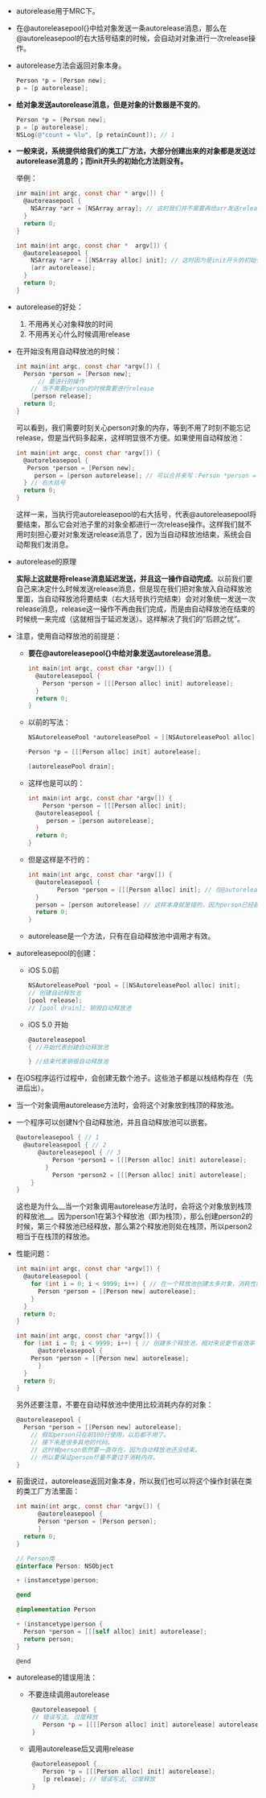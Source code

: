 - autorelease用于MRC下。
  
- 在@autoreleasepool{}中给对象发送一条autorelease消息，那么在@autoreleasepool的右大括号结束的时候，会自动对对象进行一次release操作。
  
- autorelease方法会返回对象本身。
  
  ``` objective-c
  Person *p = [Person new];
  p = [p autorelease];
  ```
  
- __给对象发送autorelease消息，但是对象的计数器是不变的__。
  
  ``` objective-c
  Person *p = [Person new];
  p = [p autorelease];
  NSLog(@"count = %lu", [p retainCount]); // 1
  ```
  
- __一般来说，系统提供给我们的类工厂方法，大部分创建出来的对象都是发送过autorelease消息的；而init开头的初始化方法则没有。__
  
  举例：
  
  ``` objective-c
  inr main(int argc, const char * argv[]) {
    @autoreasepool {
      NSArray *arr = [NSArray array]; // 这时我们并不需要再给arr发送release/autorelease消息，因为NSArray在实现array这个类工厂方法的时候，已经发送过autorelease消息了，所以当释放池被释放的时候，会给这个对象发送release消息，那么这个对象就会被成功释放。
    }
    return 0;
  }
  
  int main(int argc, const char *  argv[]) {
    @autoreleasepool {
      NSArray *arr = [[NSArray alloc] init]; // 这时因为是init开头的初始化方法，返回的是一个self，并且生成的方式固定，而不像类工厂方法那样相对更自由，所以是没有发送autorelease消息的，所以需要我们自己来release/autorelease。
      [arr autorelease];
    }
    return 0;
  }
  ```
  
- autorelease的好处：
  
  1. 不用再关心对象释放的时间
  2. 不用再关心什么时候调用release
  
- 在开始没有用自动释放池的时候：
  
  ``` objective-c
  int main(int argc, const char *argv[]) {
  	Person *person = [Person new];
     	// 要进行的操作
      // 当不需要person的时候需要进行release
      [person release];
  	return 0;
  }
  ```
  
  可以看到，我们需要时刻关心person对象的内存，等到不用了时刻不能忘记release，但是当代码多起来，这样明显很不方便。如果使用自动释放池：
  
  ``` objective-c
  int main(int argc, const char *argv[]) {
    @autoreleasepool {
  	 Person *person = [Person new];
       person = [person autorelease]; // 可以合并来写：Person *person = [[Person new] autorelease];
    } // 右大括号
    return 0; 
  }
  ```
  
  这样一来，当执行完autoreleasepool的右大括号，代表@autoreleasepool将要结束，那么它会对池子里的对象全都进行一次release操作。这样我们就不用时刻担心要对对象发送release消息了，因为当自动释放池结束，系统会自动帮我们发消息。
  
- autorelease的原理
  
  __实际上这就是将release消息延迟发送，并且这一操作自动完成__。以前我们要自己来决定什么时候发送release消息，但是现在我们把对象放入自动释放池里面，当自动释放池将要结束（右大括号执行完结束）会对对象统一发送一次release消息，release这一操作不再由我们完成，而是由自动释放池在结束的时候统一来完成（这就相当于延迟发送）。这样解决了我们的”后顾之忧”。
  
- 注意，使用自动释放池的前提是：
  
  - __要在@autoreleasepool{}中给对象发送autorelease消息__。
    
    ``` objective-c
    int main(int argc, const char *argv[]) {
      @autoreleasepool {
        Person *person = [[[Person alloc] init] autorelease];
      } 
      return 0;
    }
    ```
    
  - 以前的写法：
    
    ``` objective-c
    NSAutoreleasePool *autoreleasePool = [[NSAutoreleasePool alloc] init];
    
    Person *p = [[[Person alloc] init] autorelease];
    
    [autoreleasePool drain];
    ```
    
  - 这样也是可以的：
    
    ``` objective-c
    int main(int argc, const char *argv[]) {
    	Person *person = [[[Person alloc] init];
      @autoreleasepool {
         person = [person autorelease];
      } 
      return 0;
    }
    ```
    
  - 但是这样是不行的：
    
    ``` objective-c
    int main(int argc, const char *argv[]) {
      @autoreleasepool {
    		Person *person = [[[Person alloc] init]; // 在@autoreleasepool里面，但是没有发送autorelease消息是没有放在自动释放池的
      } 
      person = [person autorelease] // 这样本身就是错的，因为person已经超出作用域了；并且autorelease只有在自动释放池里才有效。
      return 0;
    }
    ```
    
  - autorelease是一个方法，只有在自动释放池中调用才有效。
  
- autoreleasepool的创建：
  
  - iOS 5.0前
    
    ``` objective-c
    NSAutoreleasePool *pool = [[NSAutoreleasePool alloc] init];
    // 创建自动释放池
    [pool release]; 
    // [pool drain]; 销毁自动释放池
    ```
    
  - iOS 5.0 开始
    
    ``` objective-c
    @autoreleasepool
    { //开始代表创建自动释放池
    
    } //结束代表销毁自动释放池
    ```
  
- 在iOS程序运行过程中，会创建无数个池子。这些池子都是以栈结构存在（先进后出）。
  
- 当一个对象调用autorelease方法时，会将这个对象放到栈顶的释放池。
  
- 一个程序可以创建N个自动释放池，并且自动释放池可以嵌套。
  
  ``` objective-c
  @autoreleasepool { // 1
  	@autoreleasepool { // 2
      	@autoreleasepool { // 3
          	Person *person1 = [[[Person alloc] init] autorelease];
          }
        	Person *person2 = [[[Person alloc] init] autorelease];
      }
  }
  ```
  
  这也是为什么__当一个对象调用autorelease方法时，会将这个对象放到栈顶的释放池__。因为person1在第3个释放池（即为栈顶），那么创建person2的时候，第三个释放池已经释放，那么第2个释放池则处在栈顶，所以person2相当于在栈顶的释放池。
  
- 性能问题：
  
  ``` objective-c
  int main(int argc, const char *argv[]) {
    @autoreleasepool {
      for (int i = 0; i < 9999; i++) { // 在一个释放池创建太多对象，消耗性能
        Person *person = [[Person new] autorelease];
      }
    } 
    return 0;
  }
  
  int main(int argc, const char *argv[]) {
    for (int i = 0; i < 9999; i++) { // 创建多个释放池，相对来说更节省效率
    	@autoreleasepool {
  	  Person *person = [[Person new] autorelease];
    	} 
    }
    return 0;
  }
  ```
  
  另外还要注意，不要在自动释放池中使用比较消耗内存的对象：
  
  ``` objective-c
  @autoreleasepool {
  	Person *person = [[Person new] autorelease];
      // 假如person只在前100行使用，以后都不用了。
      // 接下来是很多其他的代码。
      // 这时候person依然要一直存在，因为自动释放池还没结束。
      // 所以要保证person尽量不要过于消耗内存。
  }
  ```
  
- 前面说过，autorelease返回对象本身，所以我们也可以将这个操作封装在类的类工厂方法里面：
  
  ``` objective-c
  int main(int argc, const char *argv[]) {
    	@autoreleasepool {
        Person *person = [Person person];
    	} 
    return 0;
  }
  
  // Person类
  @interface Person: NSObject
  
  + (instancetype)person;
  
  @end
  
  @implementation Person
  
  + (instancetype)person {
    Person *person = [[[self alloc] init] autorelease];
    return person;
  }
  
  @end​
  ```
  
- autorelease的错误用法：
  
  - 不要连续调用autorelease
    
    ``` objective-c
     @autoreleasepool {
     // 错误写法, 过度释放
        Person *p = [[[[Person alloc] init] autorelease] autorelease];
     }
    ```
    
  - 调用autorelease后又调用release
    
    ``` objective-c
     @autoreleasepool {
        Person *p = [[[Person alloc] init] autorelease];
        [p release]; // 错误写法, 过度释放
     }
    ```
    
    ​